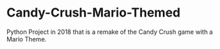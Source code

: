 # Candy-Crush-Mario-Themed
Python Project in 2018 that is a remake of the Candy Crush game with a Mario Theme.
